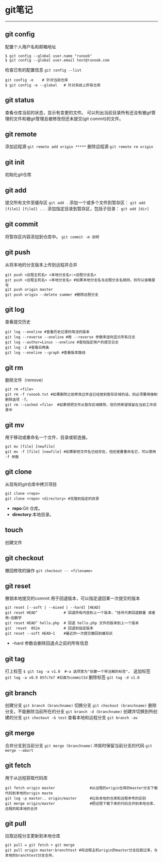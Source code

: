 # git笔记
---
## git config
配置个人用户名和邮箱地址
```
$ git config --global user.name "runoob"
$ git config --global user.email test@runoob.com
```
检查已有的配置信息
`git config --list`
```
git config -e    # 针对当前仓库 
$ git config -e --global   # 针对系统上所有仓库
```

## git status
查看仓库当前的状态，显示有变更的文件。
可以列出当前目录所有还没有被git管理的文件和被git管理且被修改但还未提交(git commit)的文件。

## git remote
添加远程源
`git remote add origin *****`
删除远程源
`git remote rm origin`

## git init
初始化git仓库

## git add
提交所有文件至缓存区
`git add .`
添加一个或多个文件到暂存区：
`git add [file1] [file2] ...`
添加指定目录到暂存区，包括子目录：
`git add [dir]`

## git commit
将暂存区内容添加到仓库中。
`git commit -m 说明`

## git push
从将本地的分支版本上传到远程并合并
```
git push <远程主机名> <本地分支名>:<远程分支名>
git push <远程主机名> <本地分支名> #如果本地分支名与远程分支名相同，则可以省略冒号
git push origin master
git push origin --delete summer #删除远程分支
```

## git log
查看提交历史
```
git log --oneline #查看历史记录的简洁的版本
git log --reverse --oneline #用 --reverse 参数来逆向显示所有日志
git log --author=Linus --oneline #查找指定用户的提交日志
git log -2 #查看后两条
git log --oneline --graph #查看版本路线
```

## git rm
删除文件（remove）
```
git rm <file>
git rm -f runoob.txt #如果删除之前修改过并且已经放到暂存区域的话，则必须要用强制删除选项 -f。
git rm --cached <file>  #如果想把文件从暂存区域移除，但仍然希望保留在当前工作目录中
```

## git mv
用于移动或重命名一个文件、目录或软连接。
```
git mv [file] [newfile]
git mv -f [file] [newfile] #如果新但文件名已经存在，但还是要重命名它，可以使用 -f 参数
```

## git clone
从现有的git仓库中拷贝项目
```
git clone <repo>
git clone <repo> <directory> #克隆到指定的目录
```
* **repo**:Git 仓库。
* **directory**:本地目录。

## touch
创建文件

## git checkout
撤回修改的操作
`git checkout -- <filename>`

## git reset
撤销本地提交的commit
用于回退版本，可以指定退回某一次提交的版本
```
git reset [--soft | --mixed | --hard] [HEAD]
git reset HEAD^            # 回退所有内容到上一个版本，^括号代表回退数量 或者用~加数字 
git reset HEAD^ hello.php  # 回退 hello.php 文件的版本到上一个版本  
git  reset  052e           # 回退到指定版本
git reset --soft HEAD~1    #最近的一次提交撤回到缓存区
```
* –hard 参数会删除回退点之前的所有信息

## git tag
打上标签
`$ git tag -a v1.0  #-a 选项意为"创建一个带注解的标签"`、
追加标签
`git tag -a v0.9 85fc7e7 #后面为commitId`
删除标签
`git tag -d v1.0`

## git branch
创建分支
`git branch (branchname)`
切换分支
`git checkout (branchname)`
删除分支，不能删除当前所在的分支
`git branch -d (branchname)`
创建并切换到所创建的分支
`git checkout -b test`
查看本地和远程分支
`git branch -av`

## git merge
合并分支到当前分支
`git merge (branchname)`
冲突时保留当前分支的代码
`git merge --abort`

## git fetch
用于从远程获取代码库
```
git fetch origin master                #从远程的origin仓库的master分支下载代码到本地的origin maste
git log -p master.. origin/master      #比较本地的仓库和远程参考的区别
git merge origin/master                #把远程下载下来的代码合并到本地仓库，远程的和本地的合并
```

## git pull
拉取远程分支更新到本地仓库
```
git pull = git fetch + git merge
git pull origin master:branchtest #将远程主机origin的master分支拉取过来，与本地的branchtest分支合并。
```


